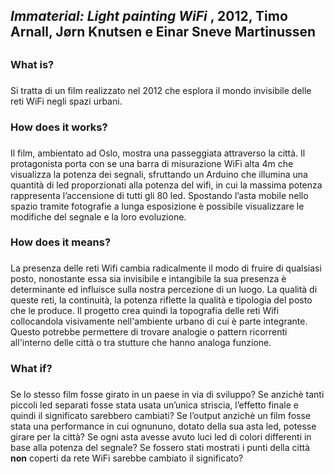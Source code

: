 ## _Immaterial: Light painting WiFi_ , 2012, Timo Arnall, Jørn Knutsen e Einar Sneve Martinussen <h2>
### __What is?__ <h3>

Si tratta di un film realizzato nel 2012 che esplora il mondo invisibile delle reti WiFi negli spazi urbani.

### __How does it works?__ <h3>

Il film, ambientato ad Oslo, mostra una passeggiata attraverso la città. Il protagonista porta con se una barra di misurazione WiFi alta 4m che visualizza la potenza dei segnali, sfruttando un Arduino che illumina una quantità di led proporzionati alla potenza del wifi, in cui la massima potenza rappresenta l’accensione di tutti gli 80 led. Spostando l’asta mobile nello spazio tramite fotografie a lunga esposizione è possibile visualizzare le modifiche del segnale e la loro evoluzione. 

### __How does it means?__ <h3>
La presenza delle reti Wifi cambia radicalmente il modo di fruire di qualsiasi posto, nonostante essa sia invisibile e intangibile la sua presenza è determinante ed influisce sulla nostra percezione di un luogo. La qualità di queste reti, la continuità, la potenza riflette la qualità e tipologia del posto che le produce. Il progetto crea quindi la topografia delle reti Wifi collocandola visivamente nell'ambiente urbano di cui è parte integrante. Questo potrebbe permettere di trovare analogie o pattern ricorrenti all'interno delle città o tra stutture che hanno analoga funzione. 

### __What if?__ <h3>

Se lo stesso film fosse girato in un paese in via di sviluppo?
Se anzichè tanti piccoli led separati fosse stata usata un’unica striscia, l’effetto finale e quindi il significato sarebbero cambiati?
Se l’output anzichè un film fosse stata una performance in cui ognununo, dotato della sua asta led, potesse girare per la città?
Se ogni asta avesse avuto luci led di colori differenti in base alla potenza del segnale?
Se fossero stati mostrati i punti della città __non__ coperti da rete WiFi sarebbe cambiato il significato?

